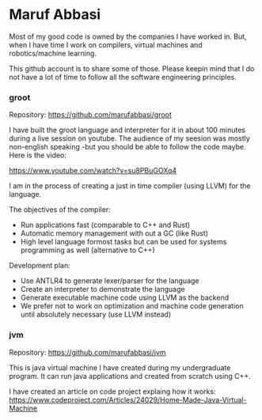 # Maruf Abbasi

Most of my good code is owned by the companies I have worked in. But, when I have time I work on compilers, virtual machines and robotics/machine learning.

This github account is to share some of those. Please keepin mind that I do not have a lot of time to follow all the software engineering principles.

### groot

Repository: https://github.com/marufabbasi/groot

I  have built the groot language and interpreter for it in about 100 minutes during a live session on youtube. The audience of my seesion was mostly non-english speaking -but you should be able to  follow the code maybe. Here is the video:
 
https://www.youtube.com/watch?v=su8PBuGOXq4 

I am in the process of creating a just in time compiler (using LLVM) for the language.

The objectives of the compiler:

* Run applications fast (comparable to C++  and Rust)
* Automatic memory management with out a GC (like Rust)
* High level language formost tasks but can be used for systems programming as well (alternative to  C++)

Development plan:

* Use ANTLR4 to generate lexer/parser for the language
* Create an interpreter to demonstrate the language
* Generate executable machine code using LLVM as the backend
* We prefer not to work on optimization and machine code generation until absolutely necessary (use LLVM instead)  

### jvm

Repository: https://github.com/marufabbasi/jvm

This is java virtual machine I have created during my undergraduate program. It can run java applications and created from scratch using C++. 


I have created an article on code project explaing how it works: https://www.codeproject.com/Articles/24029/Home-Made-Java-Virtual-Machine 
